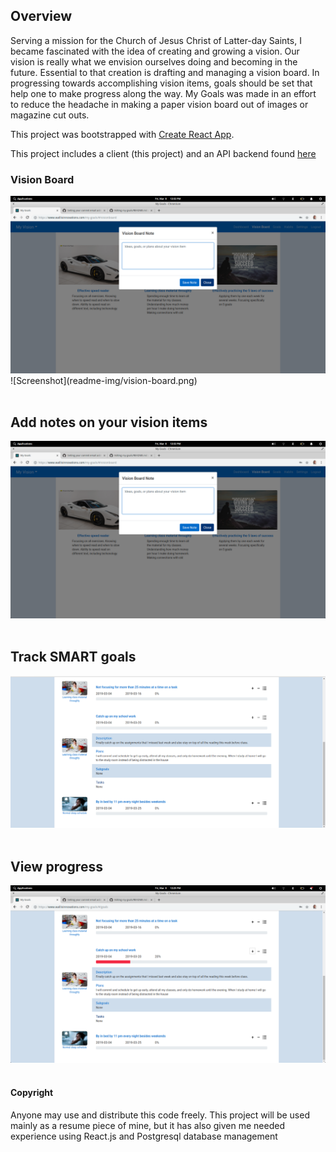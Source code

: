 ## Overview ##
  Serving a mission for the Church of Jesus Christ of Latter-day Saints, I became fascinated with the idea of creating and growing a vision. Our vision is really what we envision ourselves doing and becoming in the future. Essential to that creation is drafting and managing a vision board. In progressing towards accomplishing vision items, goals should be set that help one to make progress along the way. My Goals was made in an effort to reduce the headache in making a paper vision board out of images or magazine cut outs.

This project was bootstrapped with [Create React App](https://github.com/facebook/create-react-app).

This project includes a client (this project) and an API backend found <a href="https://github.com/trey-wallis/my-goals-api">here</a>

### Vision Board ###
<img src="https://github.com/trey-wallis/my-goals/raw/master/readme-img/vision-notes.png" alt="Screenshot" style="max-width:100%;">
![Screenshot](readme-img/vision-board.png)
<br/><br/>

## Add notes on your vision items ##
![Screenshot](readme-img/vision-notes.png)
<br/><br/>

## Track SMART goals ##
![Screenshot](readme-img/goals.png)
<br/><br/>

## View progress ##
![Screenshot](readme-img/progress.png)
<br/><br/>

#### Copyright ####
Anyone may use and distribute this code freely. This project will be used mainly as a resume piece of mine, but it has also given me needed experience using React.js and Postgresql database management
